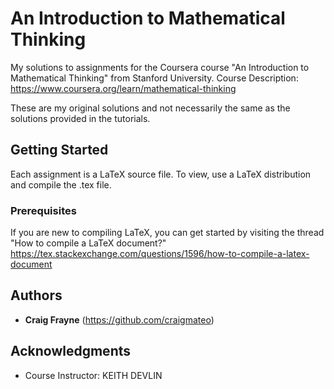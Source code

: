 # An Introduction to Mathematical Thinking

My solutions to assignments for the Coursera course "An Introduction to Mathematical Thinking" from Stanford University. 
Course Description: https://www.coursera.org/learn/mathematical-thinking

These are my original solutions and not necessarily the same as the solutions provided in the tutorials.

## Getting Started

Each assignment is a LaTeX source file. To view, use a LaTeX distribution and compile the .tex file.

### Prerequisites

If you are new to compiling LaTeX, you can get started by visiting the thread "How to compile a LaTeX document?"
https://tex.stackexchange.com/questions/1596/how-to-compile-a-latex-document

## Authors

* **Craig Frayne** (https://github.com/craigmateo)

## Acknowledgments

* Course Instructor: KEITH DEVLIN 
